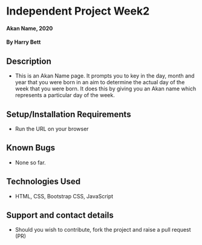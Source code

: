 # Independent Project Week2
#### Akan Name, 2020  
#### By Harry Bett
## Description
* This is an Akan Name page. It prompts you to key in the day, month and year that you were born in an aim to determine the actual day of the week that you were born. It does this by giving you an Akan name which represents a particular day of the week.
## Setup/Installation Requirements
* Run the URL on your browser
## Known Bugs
* None so far.
## Technologies Used
* HTML, CSS, Bootstrap CSS, JavaScript
## Support and contact details
* Should you wish to contribute, fork the project and raise a pull request (PR)